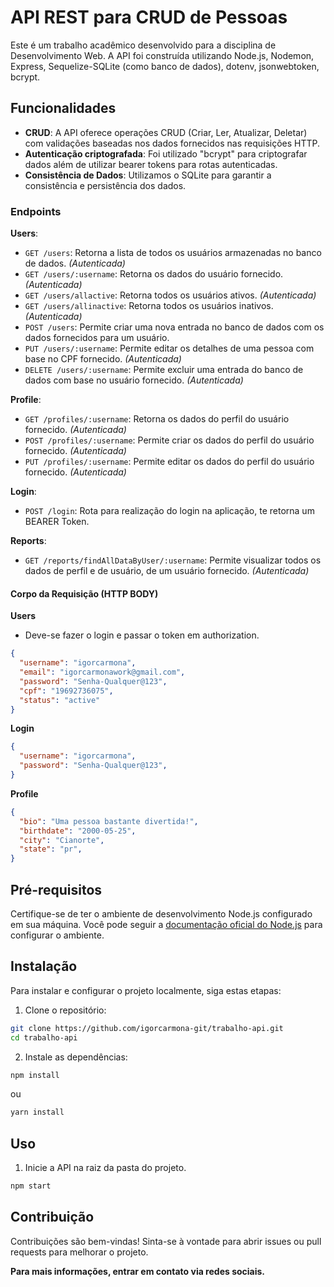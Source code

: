 # API REST para CRUD de Pessoas

Este é um trabalho acadêmico desenvolvido para a disciplina de Desenvolvimento Web. A API foi construída utilizando Node.js, Nodemon, Express, Sequelize-SQLite (como banco de dados), dotenv, jsonwebtoken, bcrypt.

## Funcionalidades

- **CRUD**: A API oferece operações CRUD (Criar, Ler, Atualizar, Deletar) com validações baseadas nos dados fornecidos nas requisições HTTP.
- **Autenticação criptografada**: Foi utilizado "bcrypt" para criptografar dados além de utilizar bearer tokens para rotas autenticadas.
- **Consistência de Dados**: Utilizamos o SQLite para garantir a consistência e persistência dos dados.

### Endpoints
**Users**:
- `GET /users`: Retorna a lista de todos os usuários armazenadas no banco de dados. *(Autenticada)*
- `GET /users/:username`: Retorna os dados do usuário fornecido. *(Autenticada)*
- `GET /users/allactive`: Retorna todos os usuários ativos. *(Autenticada)*
- `GET /users/allinactive`: Retorna todos os usuários inativos. *(Autenticada)*
- `POST /users`: Permite criar uma nova entrada no banco de dados com os dados fornecidos para um usuário. 
- `PUT /users/:username`: Permite editar os detalhes de uma pessoa com base no CPF fornecido. *(Autenticada)*
- `DELETE /users/:username`: Permite excluir uma entrada do banco de dados com base no usuário fornecido. *(Autenticada)*

**Profile**:
- `GET /profiles/:username`: Retorna os dados do perfil do usuário fornecido. *(Autenticada)*
- `POST /profiles/:username`: Permite criar os dados do perfil do usuário fornecido. *(Autenticada)*
- `PUT /profiles/:username`: Permite editar os dados do perfil do usuário fornecido. *(Autenticada)*

**Login**:
- `POST /login`: Rota para realização do login na aplicação, te retorna um BEARER Token.

**Reports**:
- `GET /reports/findAllDataByUser/:username`: Permite visualizar todos os dados de perfil e de usuário, de um usuário fornecido. *(Autenticada)*

#### Corpo da Requisição (HTTP BODY)
**Users**
- Deve-se fazer o login e passar o token em authorization.
```json
{
  "username": "igorcarmona",
  "email": "igorcarmonawork@gmail.com",
  "password": "Senha-Qualquer@123",
  "cpf": "19692736075",
  "status": "active"
}
```

**Login**
```json
{
  "username": "igorcarmona",
  "password": "Senha-Qualquer@123",
}
```

**Profile**
```json
{
  "bio": "Uma pessoa bastante divertida!",
  "birthdate": "2000-05-25",
  "city": "Cianorte",
  "state": "pr",
}
```

## Pré-requisitos

Certifique-se de ter o ambiente de desenvolvimento Node.js configurado em sua máquina. Você pode seguir a [documentação oficial do Node.js](https://nodejs.org/en) para configurar o ambiente.

## Instalação

Para instalar e configurar o projeto localmente, siga estas etapas:

1. Clone o repositório:

```bash
git clone https://github.com/igorcarmona-git/trabalho-api.git
cd trabalho-api
```

2. Instale as dependências:
   
```bash
npm install
```
ou 
```bash
yarn install
```

## Uso
1. Inicie a API na raiz da pasta do projeto.

```bash
npm start
```

## Contribuição
Contribuições são bem-vindas! Sinta-se à vontade para abrir issues ou pull requests para melhorar o projeto.

**Para mais informações, entrar em contato via redes sociais.**
